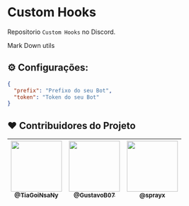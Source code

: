 # Custom Hooks

Repositorio `Custom Hooks` no Discord.

Mark Down utils

## :gear: Configurações:
```json
{
  "prefix": "Prefixo do seu Bot",
  "token": "Token do seu Bot" 
}
```

## :heart: Contribuidores do Projeto
| [<img src="https://github.com/TiaGoiNsaNy.png" width=115><br><sub>@TiaGoiNsaNy</sub>](https://github.com/TiaGoiNsaNy) | [<img src="https://github.com/GustavoB07.png" width=115><br><sub>@GustavoB07</sub>](https://github.com/GustavoB07) | [<img src="https://github.com/sprayx.png" width=115><br><sub>@sprayx</sub>](https://github.com/sprayx) |
| :---: | :---: | :---: |